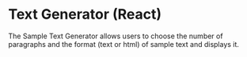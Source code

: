 # Text Generator (React)
The Sample Text Generator allows users to choose the number of paragraphs and the format (text or html) of sample text and displays it.

